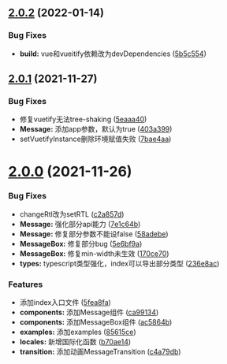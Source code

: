 ## [2.0.2](https://github.com/yikoyu/vuetify-pro-dialog/compare/v2.0.1...v2.0.2) (2022-01-14)


### Bug Fixes

* **build:** vue和vueitify依赖改为devDependencies ([5b5c554](https://github.com/yikoyu/vuetify-pro-dialog/commit/5b5c55430f9d9322807a6dc3dda3b384fbb18f00))



## [2.0.1](https://github.com/yikoyu/vuetify-pro-dialog/compare/v2.0.0...v2.0.1) (2021-11-27)


### Bug Fixes

* 修复vuetify无法tree-shaking ([5eaaa40](https://github.com/yikoyu/vuetify-pro-dialog/commit/5eaaa40f25963537bb5f3b32cd8332e15b3de41f))
* **Message:** 添加app参数，默认为true ([403a399](https://github.com/yikoyu/vuetify-pro-dialog/commit/403a39931be80cb756f0d9fd25d28fcddb46717e))
* setVuetifyInstance删除环境赋值失败 ([7bae4aa](https://github.com/yikoyu/vuetify-pro-dialog/commit/7bae4aaf4a7cfcc560f92c70c02bdbdcad4feab7))



# [2.0.0](https://github.com/yikoyu/vuetify-pro-dialog/compare/c4a79dbaefed3ff6c114f8493b14565c1632a731...v2.0.0) (2021-11-26)


### Bug Fixes

* changeRtl改为setRTL ([c2a857d](https://github.com/yikoyu/vuetify-pro-dialog/commit/c2a857d1b8af9040e26494b8306823d882833e81))
* **Message:** 强化部分api能力 ([7e1c64b](https://github.com/yikoyu/vuetify-pro-dialog/commit/7e1c64ba2e2cc4e66f522f3ee65a7e7af34e738d))
* **Message:** 修复部分参数不能设false ([58adebe](https://github.com/yikoyu/vuetify-pro-dialog/commit/58adebe90208a74c6a82af2be9706281da6c7615))
* **MessageBox:** 修复部分bug ([5e6bf9a](https://github.com/yikoyu/vuetify-pro-dialog/commit/5e6bf9ab2faa9be346d43188d8728be340d1b2c5))
* **MessageBox:** 修复min-width未生效 ([170ce70](https://github.com/yikoyu/vuetify-pro-dialog/commit/170ce705c38008d5c6f0857d952d11f12ed1791a))
* **types:** typescript类型强化，index可以导出部分类型 ([236e8ac](https://github.com/yikoyu/vuetify-pro-dialog/commit/236e8ac4a7101dd723653a8e940c862972ffc826))


### Features

* 添加index入口文件 ([5fea8fa](https://github.com/yikoyu/vuetify-pro-dialog/commit/5fea8fa579a5af00eff78a4c7b1cefae192e8769))
* **components:** 添加Message组件 ([ca99134](https://github.com/yikoyu/vuetify-pro-dialog/commit/ca9913437de95bfe9c393d39fff034d8e9d82705))
* **components:** 添加MessageBox组件 ([ac5864b](https://github.com/yikoyu/vuetify-pro-dialog/commit/ac5864be290e55934b08f31ec81ea45fcae779b0))
* **examples:** 添加examples ([85615ce](https://github.com/yikoyu/vuetify-pro-dialog/commit/85615ce49f53af5bbcc06814e9568d083d97805e))
* **locales:** 新增国际化函数 ([b70ae14](https://github.com/yikoyu/vuetify-pro-dialog/commit/b70ae14eb8ec5778accd60086b2422c7d73b15a7))
* **transition:** 添加动画MessageTransition ([c4a79db](https://github.com/yikoyu/vuetify-pro-dialog/commit/c4a79dbaefed3ff6c114f8493b14565c1632a731))



